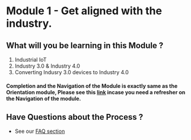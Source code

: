 # Module 1 - Get aligned with the industry.

## What will you be learning in this Module ?
1. Industrial IoT 
2. Industry 3.0 & Industry 4.0 
3. Converting Indusry 3.0 devices to Industry 4.0

#### Completion and the Navigation of the Module is exactly same as the Orientation module, Please see this [link](https://gitlab.iotiot.in/newbies/orientation#how-to-complete-each-module-including-orientation-the-skilling-process) incase you need a refresher on the Navigation of the module.


## Have Questions about the Process ?

- See our [FAQ section](FAQ.md)